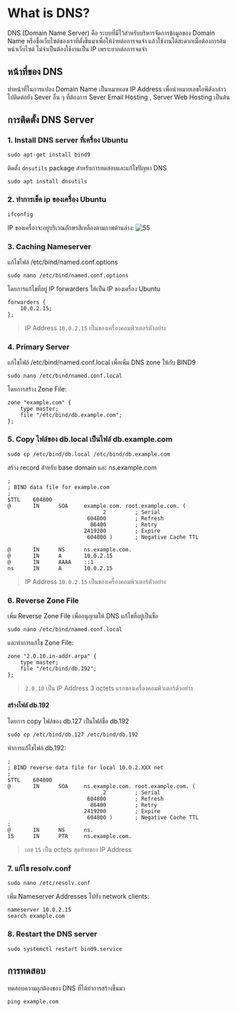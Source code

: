 # What is DNS?
DNS (Domain Name Server) คือ ระบบที่มีไว้สำหรับบริหารจัดการข้อมูลของ Domain Name
หรือชื่อเว็บไซต์ของเราที่ตั้งขึ้นมาเพื่อให้ง่ายต่อการจดจำ แล้วใช้งานได้สะดวกเมื่อต้องการค้นหน้าเว็บไซต์
ไม่จำเป็นต้องใช้งานเป็น IP เพราะยากต่อการจดจำ
## หน้าที่ของ DNS
ทำหน้าที่ในการแปลง Domain Name เป็นหมายเลข IP Address เพื่อนำหมายเลขไอพีดังกล่าวไปติดต่อยัง Sever อื่น ๆ ที่ต้องการ  Sever Email Hosting , Server Web Hosting เป็นต้น
## การติดตั้ง DNS Server
### 1. Install DNS server ที่เครื่อง Ubuntu
```
sudo apt-get install bind9
```
ติดตั้ง `dnsutils` package สำหรับการทดสอบและแก้ไขปัญหา DNS
```
sudo apt install dnsutils
```
### 2. ทำการเช็ค ip ของเครื่อง Ubuntu
```
ifconfig
```
IP ของเครื่องจะอยู่บริเวณอักษรสีเหลืองตามภาพด้านล่าง:
![55](https://github.com/Pisol00/Sec3-5-Network/assets/109954048/74f811c4-daa5-4f0d-9507-0ce0347e443f)

### 3. Caching Nameserver
แก้ไขไฟล์ /etc/bind/named.conf.options
```
sudo nano /etc/bind/named.conf.options
```
โดยการแก้ไขที่อยู่ IP forwarders ให้เป็น IP ของเครื่อง Ubuntu
```
forwarders {
    10.0.2.15;
};
```
> IP Address `10.0.2.15` เป็นของเครื่องคอมพิวเตอร์ตัวอย่าง
### 4. Primary Server
แก้ไขไฟล์ /etc/bind/named.conf.local เพื่อเพิ่ม DNS zone ให้กับ BIND9
```
sudo nano /etc/bind/named.conf.local
```
โดยการสร้าง Zone File:
```
zone "example.com" {
    type master;
    file "/etc/bind/db.example.com";
};
```
### 5. Copy ไฟล์ของ db.local เป็นไฟล์ db.example.com
```
sudo cp /etc/bind/db.local /etc/bind/db.example.com
```
สร้าง record สำหรับ base domain และ ns.example.com
```
;
; BIND data file for example.com
;
$TTL    604800
@       IN      SOA     example.com. root.example.com. (
                              2         ; Serial
                         604800         ; Refresh
                          86400         ; Retry
                        2419200         ; Expire
                         604800 )       ; Negative Cache TTL

@       IN      NS      ns.example.com.
@       IN      A       10.0.2.15
@       IN      AAAA    ::1
ns      IN      A       10.0.2.15
```
> IP Address `10.0.2.15` เป็นของเครื่องคอมพิวเตอร์ตัวอย่าง
### 6. Reverse Zone File
เพิ่ม Reverse Zone File เพื่ออนุญาตให้ DNS แก้ไขที่อยู่เป็นชื่อ
```
sudo nano /etc/bind/named.conf.local
```
และทำการแก้ไข Zone File:
```
zone "2.0.10.in-addr.arpa" {
    type master;
    file "/etc/bind/db.192";
};
```
> `2.0.10` เป็น IP Address 3 octets แรกของเครื่องคอมพิวเตอร์ตัวอย่าง
#### สร้างไฟล์ db.192
โดยการ copy ไฟล์ของ db.127 เป็นไฟล์ชื่อ db.192
```
sudo cp /etc/bind/db.127 /etc/bind/db.192
```
ทำการแก้ไขไฟล์ db.192:
```
;
; BIND reverse data file for local 10.0.2.XXX net
;
$TTL    604800
@       IN      SOA     ns.example.com. root.example.com. (
                              2         ; Serial
                         604800         ; Refresh
                          86400         ; Retry
                        2419200         ; Expire
                         604800 )       ; Negative Cache TTL
;
@       IN      NS      ns.
15      IN      PTR     ns.example.com.

```
> เลข `15` เป็น octets สุดท้ายของ IP Address

### 7. แก้ไข resolv.conf
```
sudo nano /etc/resolv.conf
```
เพิ่ม Nameserver Addresses ไปยัง network clients:
```
nameserver 10.0.2.15
search example.com
```
### 8. Restart the DNS server
```
sudo systemctl restart bind9.service
```
## การทดสอบ
ทดสอบความถูกต้องของ DNS ที่ได้ทำการสร้างขึ้นมา
```
ping example.com
```
